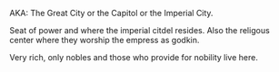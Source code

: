 AKA: The Great City or the Capitol or the Imperial City.

Seat of power and where the imperial citdel resides. Also the religous center where they worship the empress as godkin.

Very rich, only nobles and those who provide for nobility live here. 